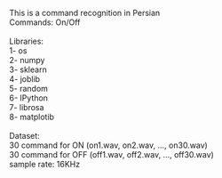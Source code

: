 This is a command recognition in Persian <br />
Commands: On/Off <br />
<br />
Libraries: <br />
1- os <br />
2- numpy <br />
3- sklearn <br />
4- joblib <br />
5- random <br />
6- IPython <br />
7- librosa <br />
8- matplotib <br />
 <br />
Dataset:  <br />
30 command for ON (on1.wav, on2.wav, ..., on30.wav) <br />
30 command for OFF (off1.wav, off2.wav, ..., off30.wav) <br />
sample rate: 16KHz <br />

